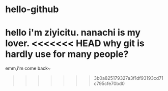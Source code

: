 # hello-github
hello i'm ziyicitu. nanachi is my lover.
<<<<<<< HEAD
why git is hardly use for many people?
=======
emm,i'm come back~
>>>>>>> 3b0a825179327a3f1df93193cd71c795cfe70bd0
